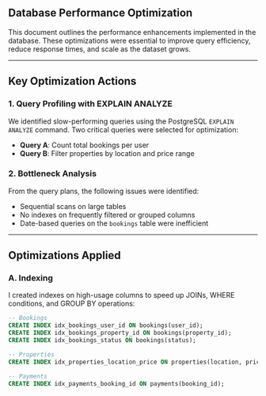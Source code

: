 ## Database Performance Optimization

This document outlines the performance enhancements implemented in the database. These optimizations were essential to improve query efficiency, reduce response times, and scale as the dataset grows.

---

## Key Optimization Actions

### 1. Query Profiling with EXPLAIN ANALYZE

We identified slow-performing queries using the PostgreSQL `EXPLAIN ANALYZE` command. Two critical queries were selected for optimization:

- **Query A**: Count total bookings per user  
- **Query B**: Filter properties by location and price range

### 2. Bottleneck Analysis

From the query plans, the following issues were identified:

- Sequential scans on large tables
- No indexes on frequently filtered or grouped columns
- Date-based queries on the `bookings` table were inefficient

---

## Optimizations Applied

### A. Indexing

I created indexes on high-usage columns to speed up JOINs, WHERE conditions, and GROUP BY operations:

```sql
-- Bookings
CREATE INDEX idx_bookings_user_id ON bookings(user_id);
CREATE INDEX idx_bookings_property_id ON bookings(property_id);
CREATE INDEX idx_bookings_status ON bookings(status);

-- Properties
CREATE INDEX idx_properties_location_price ON properties(location, price);

-- Payments
CREATE INDEX idx_payments_booking_id ON payments(booking_id);